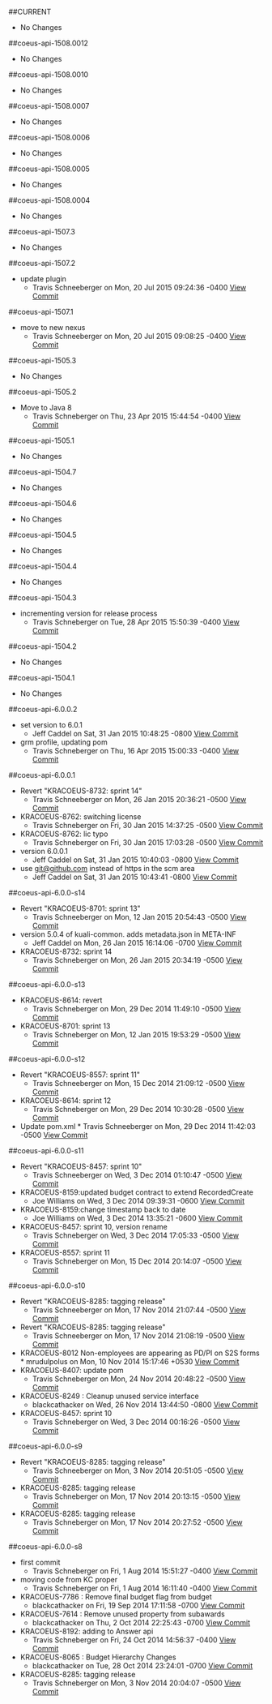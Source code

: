 

##CURRENT
* No Changes


##coeus-api-1508.0012
* No Changes


##coeus-api-1508.0010
* No Changes


##coeus-api-1508.0007
* No Changes


##coeus-api-1508.0006
* No Changes


##coeus-api-1508.0005
* No Changes


##coeus-api-1508.0004
* No Changes


##coeus-api-1507.3
* No Changes


##coeus-api-1507.2
* update plugin
  * Travis Schneeberger on Mon, 20 Jul 2015 09:24:36 -0400 [View Commit](../../commit/6206e7ee3e56c47bdaf2df3012c04d5728d01e63)

##coeus-api-1507.1
* move to new nexus
  * Travis Schneeberger on Mon, 20 Jul 2015 09:08:25 -0400 [View Commit](../../commit/6dbadd794add4b755815d710c8649526f2afd4bd)

##coeus-api-1505.3
* No Changes


##coeus-api-1505.2
* Move to Java 8
  * Travis Schneberger on Thu, 23 Apr 2015 15:44:54 -0400 [View Commit](../../commit/f1b2c6cdb193f7f4b46d889dc0f737327fa4123a)

##coeus-api-1505.1
* No Changes


##coeus-api-1504.7
* No Changes


##coeus-api-1504.6
* No Changes


##coeus-api-1504.5
* No Changes


##coeus-api-1504.4
* No Changes


##coeus-api-1504.3
* incrementing version for release process
  * Travis Schneberger on Tue, 28 Apr 2015 15:50:39 -0400 [View Commit](../../commit/216e6c93cc8d7f24a660ffc964827b3cd8aca880)

##coeus-api-1504.2
* No Changes


##coeus-api-1504.1
* No Changes


##coeus-api-6.0.0.2
* set version to 6.0.1
  * Jeff Caddel on Sat, 31 Jan 2015 10:48:25 -0800 [View Commit](../../commit/5af7c27c2c5c4225b58df7f291537572372661c1)
* grm profile, updating pom
  * Travis Schneberger on Thu, 16 Apr 2015 15:00:33 -0400 [View Commit](../../commit/ce0e0970a06a6d017bc7b90ce8e2de25a5fccdfa)

##coeus-api-6.0.0.1
* Revert "KRACOEUS-8732: sprint 14"
  * Travis Schneeberger on Mon, 26 Jan 2015 20:36:21 -0500 [View Commit](../../commit/5e17cbc479653ee48f28303d2a01680ec9b5d102)
* KRACOEUS-8762: switching license
  * Travis Schneberger on Fri, 30 Jan 2015 14:37:25 -0500 [View Commit](../../commit/ad5611fb99de31ce31ec06e5a88bff393e52353c)
* KRACOEUS-8762: lic typo
  * Travis Schneberger on Fri, 30 Jan 2015 17:03:28 -0500 [View Commit](../../commit/5f51015927b9e1beb6505ec9e9e3ad6709177e76)
* version 6.0.0.1
  * Jeff Caddel on Sat, 31 Jan 2015 10:40:03 -0800 [View Commit](../../commit/2c846f599cc45a592fa5f27c332bc84614f6094a)
* use git@github.com instead of https in the scm area
  * Jeff Caddel on Sat, 31 Jan 2015 10:43:41 -0800 [View Commit](../../commit/dd0e8e885fac6aba93a4c9e8235c34e2e37ae34f)

##coeus-api-6.0.0-s14
* Revert "KRACOEUS-8701: sprint 13"
  * Travis Schneeberger on Mon, 12 Jan 2015 20:54:43 -0500 [View Commit](../../commit/808b4905e040b7f2015b02b2ded7d774ffd37aee)
* version 5.0.4 of kuali-common.  adds metadata.json in META-INF
  * Jeff Caddel on Mon, 26 Jan 2015 16:14:06 -0700 [View Commit](../../commit/a96f0cec2e5a75d25f6fac97f58a1874400d99af)
* KRACOEUS-8732: sprint 14
  * Travis Schneberger on Mon, 26 Jan 2015 20:34:19 -0500 [View Commit](../../commit/bdfc5b0b2340ac0c4b0b93f34369f835c8fb5b83)

##coeus-api-6.0.0-s13
* KRACOEUS-8614: revert
  * Travis Schneberger on Mon, 29 Dec 2014 11:49:10 -0500 [View Commit](../../commit/63e1509060f7ca97f1afd012f2fdac972d459586)
* KRACOEUS-8701: sprint 13
  * Travis Schneberger on Mon, 12 Jan 2015 19:53:29 -0500 [View Commit](../../commit/c46538d88da311b09c066e72812e045f7f49d270)

##coeus-api-6.0.0-s12
* Revert "KRACOEUS-8557: sprint 11"
  * Travis Schneeberger on Mon, 15 Dec 2014 21:09:12 -0500 [View Commit](../../commit/5de4543cc1c48a27a0ac838fa6d25fa9b6781a74)
* KRACOEUS-8614: sprint 12
  * Travis Schneberger on Mon, 29 Dec 2014 10:30:28 -0500 [View Commit](../../commit/6550e47e0096f1a780d192cdf3653ec8bc06a836)
* Update pom.xml  * Travis Schneeberger on Mon, 29 Dec 2014 11:42:03 -0500 [View Commit](../../commit/51a85257714a72bcee339b8b73974ef197fb87be)

##coeus-api-6.0.0-s11
* Revert "KRACOEUS-8457: sprint 10"
  * Travis Schneeberger on Wed, 3 Dec 2014 01:10:47 -0500 [View Commit](../../commit/5dfb4740f50cb3094052d955f29f2e033c471766)
* KRACOEUS-8159:updated budget contract to extend RecordedCreate
  * Joe Williams on Wed, 3 Dec 2014 09:39:31 -0600 [View Commit](../../commit/a8fa87a9d9126610027b77aba890f63051f666ab)
* KRACOEUS-8159:change timestamp back to date
  * Joe Williams on Wed, 3 Dec 2014 13:35:21 -0600 [View Commit](../../commit/5e58828d01e394a1379ca63cdb2d610befbadbe2)
* KRACOEUS-8457: sprint 10, version rename
  * Travis Schneberger on Wed, 3 Dec 2014 17:05:33 -0500 [View Commit](../../commit/97cc36edbd30495edd966606bc74e849dc411685)
* KRACOEUS-8557: sprint 11
  * Travis Schneberger on Mon, 15 Dec 2014 20:14:07 -0500 [View Commit](../../commit/949af23b1fb0030b44e35790b32428bd52b50459)

##coeus-api-6.0.0-s10
* Revert "KRACOEUS-8285: tagging release"
  * Travis Schneeberger on Mon, 17 Nov 2014 21:07:44 -0500 [View Commit](../../commit/ca3ee1b27dcbe9d8c02a3c399d15ebed1c068730)
* Revert "KRACOEUS-8285: tagging release"
  * Travis Schneeberger on Mon, 17 Nov 2014 21:08:19 -0500 [View Commit](../../commit/ead1ad66b916359b98f2930a22ffcbf1be88f3ae)
* KRACOEUS-8012 Non-employees are appearing as PD/PI on S2S forms  * mrudulpolus on Mon, 10 Nov 2014 15:17:46 +0530 [View Commit](../../commit/6f72af04baacb9d2ea4847c69a986927b5d49b7a)
* KRACOEUS-8407: update pom
  * Travis Schneberger on Mon, 24 Nov 2014 20:48:22 -0500 [View Commit](../../commit/12d612424c7bc8abdb0b2bd0bdc9f6b5b8124ae3)
* KRACOEUS-8249 : Cleanup unused service interface
  * blackcathacker on Wed, 26 Nov 2014 13:44:50 -0800 [View Commit](../../commit/91248a08155b5c80c05ba02cbe326302d04a2322)
* KRACOEUS-8457: sprint 10
  * Travis Schneberger on Wed, 3 Dec 2014 00:16:26 -0500 [View Commit](../../commit/4a13fb29b2d71badb3ff3fe2b57603dc78183650)

##coeus-api-6.0.0-s9
* Revert "KRACOEUS-8285: tagging release"
  * Travis Schneeberger on Mon, 3 Nov 2014 20:51:05 -0500 [View Commit](../../commit/9406f70ce4c2bb7729881058a793b449e5a5c3a6)
* KRACOEUS-8285: tagging release
  * Travis Schneberger on Mon, 17 Nov 2014 20:13:15 -0500 [View Commit](../../commit/fb30aa227ca1df057b764e7fff4c7e400eee0acd)
* KRACOEUS-8285: tagging release
  * Travis Schneberger on Mon, 17 Nov 2014 20:27:52 -0500 [View Commit](../../commit/8636b7631b999dfd113030d57af58c89011fa755)

##coeus-api-6.0.0-s8
* first commit
  * Travis Schneberger on Fri, 1 Aug 2014 15:51:27 -0400 [View Commit](../../commit/3d26205075e5ca085df208af66bdd08c7ee59a9d)
* moving code from KC proper
  * Travis Schneberger on Fri, 1 Aug 2014 16:11:40 -0400 [View Commit](../../commit/743cb2d38891d4ee3267b4249843ac6b3ba55d68)
* KRACOEUS-7786 : Remove final budget flag from budget
  * blackcathacker on Fri, 19 Sep 2014 17:11:58 -0700 [View Commit](../../commit/f3448cb1730c74fcbe5f613cb3a00a20ad2ba66d)
* KRACOEUS-7614 : Remove unused property from subawards
  * blackcathacker on Thu, 2 Oct 2014 22:25:43 -0700 [View Commit](../../commit/2ea73d5b660f7f3dc1bfd78469079a65e952418f)
* KRACOEUS-8192: adding to Answer api
  * Travis Schneberger on Fri, 24 Oct 2014 14:56:37 -0400 [View Commit](../../commit/f39cbf858b58d4f887ebf8ecd82c5da15b651c87)
* KRACOEUS-8065 : Budget Hierarchy Changes
  * blackcathacker on Tue, 28 Oct 2014 23:24:01 -0700 [View Commit](../../commit/747874e35212314e3a236c5127be758262c42b76)
* KRACOEUS-8285: tagging release
  * Travis Schneberger on Mon, 3 Nov 2014 20:04:07 -0500 [View Commit](../../commit/4385f80fdf5c7d87c2c241c812dfa259445bc50f)
